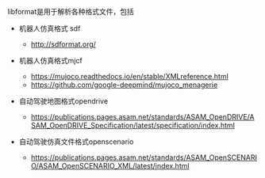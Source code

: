 libformat是用于解析各种格式文件，包括

- 机器人仿真格式 sdf
    - http://sdformat.org/

- 机器人仿真格式mjcf

    - [https://mujoco.readthedocs.io/en/stable/XMLreference.html ](mjcf)
    - https://github.com/google-deepmind/mujoco_menagerie

- 自动驾驶地图格式opendrive

    - https://publications.pages.asam.net/standards/ASAM_OpenDRIVE/ASAM_OpenDRIVE_Specification/latest/specification/index.html

- 自动驾驶仿真文件格式openscenario

    - https://publications.pages.asam.net/standards/ASAM_OpenSCENARIO/ASAM_OpenSCENARIO_XML/latest/index.html

  



